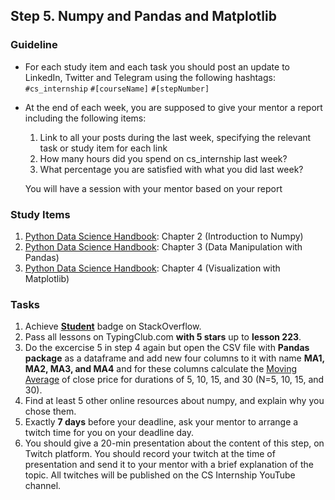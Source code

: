 ## Step 5. Numpy and Pandas and Matplotlib

### Guideline

- For each study item and each task you should post an update to LinkedIn, Twitter and Telegram using the following hashtags:
`#cs_internship`
`#[courseName]`
`#[stepNumber]`

- At the end of each week, you are supposed to give your mentor a report including the following items:
  1. Link to all your posts during the last week, specifying the relevant task or study item for each link
  2. How many hours did you spend on cs_internship last week?
  3. What percentage you are satisfied with what you did last week?
  
  You will have a session with your mentor based on your report
  
  
### Study Items

  1. [Python Data Science Handbook](README.md): Chapter 2 (Introduction to Numpy)
  2. [Python Data Science Handbook](README.md): Chapter 3 (Data Manipulation with Pandas)
  3. [Python Data Science Handbook](README.md): Chapter 4 (Visualization with Matplotlib)

### Tasks

 1. Achieve [**Student**](https://stackoverflow.com/help/badges/2/student) badge on StackOverflow.
 2. Pass all lessons on TypingClub.com **with 5 stars** up to **lesson 223**.
 3. Do the excercise 5 in step 4 again but open the CSV file with **Pandas** **package** as a dataframe and add new four columns to it with name **MA1, MA2, MA3, and MA4** and for these columns calculate the [Moving Average](https://en.wikipedia.org/wiki/Moving_average) of close price for durations of 5, 10, 15, and 30 (N=5, 10, 15, and 30).
 4. Find at least 5 other online resources about numpy, and explain why you chose them.
 5. Exactly **7 days** before your deadline, ask your mentor to arrange a twitch time for you on your deadline day.
 6. You should give a 20-min presentation about the content of this step, on Twitch platform. You should record your twitch at the time of presentation and send it to your mentor with a brief explanation of the topic. All twitches will be published on the CS Internship YouTube channel.
